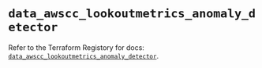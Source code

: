 # `data_awscc_lookoutmetrics_anomaly_detector`

Refer to the Terraform Registory for docs: [`data_awscc_lookoutmetrics_anomaly_detector`](https://registry.terraform.io/providers/hashicorp/awscc/0.70.0/docs/data-sources/lookoutmetrics_anomaly_detector).

